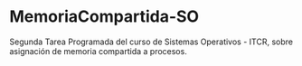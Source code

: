 # MemoriaCompartida-SO
Segunda Tarea Programada del curso de Sistemas Operativos - ITCR, sobre asignación de memoria compartida a procesos.

